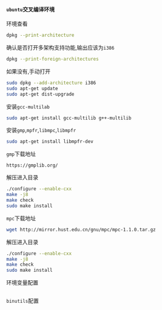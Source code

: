 #### `ubuntu`交叉编译环境

环境查看

```bash
dpkg --print-architecture
```

确认是否打开多架构支持功能,输出应该为`i386`

```bash
dpkg --print-foreign-architectures
```

如果没有,手动打开

```bash
sudo dpkg --add-architecture i386
sudo apt-get update
sudo apt-get dist-upgrade
```

安装`gcc-multilab`

```bash
sudo apt-get install gcc-multilib g++-multilib
```

安装`gmp`,`mpfr`,`libmpc`,`libmpfr`

```bash
sudo apt-get install libmpfr-dev
```

`gmp`下载地址

```
https://gmplib.org/
```

解压进入目录

```bash
./configure --enable-cxx
make -j8
make check
sudo make install
```

`mpc`下载地址

```bash
wget http://mirror.hust.edu.cn/gnu/mpc/mpc-1.1.0.tar.gz
```

解压进入目录

```bash
./configure --enable-cxx
make -j8
make check
sudo make install
```

环境变量配置

```bash

```

`binutils`配置

```

```

